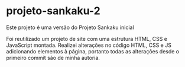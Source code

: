 # projeto-sankaku-2
Este projeto é uma versão do Projeto Sankaku inicial

Foi reutilizado um projeto de site com uma estrutura HTML, CSS e JavaScript montada.
Realizei alterações no código HTML, CSS e JS adicionando elementos à página, portanto todas as alterações desde o primeiro commit são de minha autoria.
